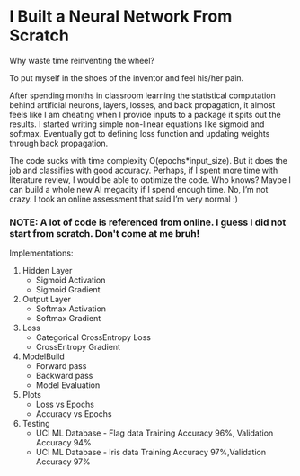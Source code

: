 # I Built a Neural Network From Scratch

Why waste time reinventing the wheel?

To put myself in the shoes of the inventor and feel his/her pain. 

After spending months in classroom learning the statistical computation behind artificial neurons, layers, losses, and back propagation, it almost feels like I am cheating when I provide inputs to a package it spits out the results. I started writing simple non-linear equations like sigmoid and softmax. Eventually got to defining loss function and updating weights through back propagation.

The code sucks with time complexity O(epochs*input_size). But it does the job and classifies with good accuracy. Perhaps, if I spent more time with literature review, I would be able to optimize the code. Who knows? Maybe I can build a whole new AI megacity if I spend enough time. No, I’m not crazy. I took an online assessment that said I’m very normal :)

### NOTE: A lot of code is referenced from online. I guess I did not start from scratch. Don't come at me bruh!

Implementations:
1. Hidden Layer
    - Sigmoid Activation
    - Sigmoid Gradient
2. Output Layer
    - Softmax Activation
    - Softmax Gradient
3. Loss
    - Categorical CrossEntropy Loss
    - CrossEntropy Gradient
4. ModelBuild
    - Forward pass
    - Backward pass
    - Model Evaluation
5. Plots
    - Loss vs Epochs
    - Accuracy vs Epochs
6. Testing
    - UCI ML Database - Flag data Training Accuracy 96%, Validation Accuracy 94%
    - UCI ML Database - Iris data Training Accuracy 97%,Validation Accuracy 97%
